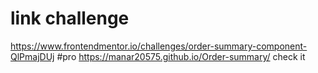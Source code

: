 # link challenge 
https://www.frontendmentor.io/challenges/order-summary-component-QlPmajDUj
#pro
https://manar20575.github.io/Order-summary/ check it
